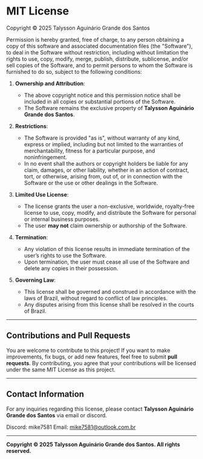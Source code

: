 # MIT License

Copyright © 2025 Talysson Aguinário Grande dos Santos

Permission is hereby granted, free of charge, to any person obtaining a copy
of this software and associated documentation files (the "Software"), to deal
in the Software without restriction, including without limitation the rights
to use, copy, modify, merge, publish, distribute, sublicense, and/or sell
copies of the Software, and to permit persons to whom the Software is
furnished to do so, subject to the following conditions:

1. **Ownership and Attribution**:
   - The above copyright notice and this permission notice shall be included in all
     copies or substantial portions of the Software.
   - The Software remains the exclusive property of **Talysson Aguinário Grande dos Santos**.

2. **Restrictions**:
   - The Software is provided "as is", without warranty of any kind, express or
     implied, including but not limited to the warranties of merchantability,
     fitness for a particular purpose, and noninfringement.
   - In no event shall the authors or copyright holders be liable for any claim,
     damages, or other liability, whether in an action of contract, tort, or otherwise,
     arising from, out of, or in connection with the Software or the use or other
     dealings in the Software.

3. **Limited Use License**:
   - The license grants the user a non-exclusive, worldwide, royalty-free license to
     use, copy, modify, and distribute the Software for personal or internal business
     purposes.
   - The user **may not** claim ownership or authorship of the Software.

4. **Termination**:
   - Any violation of this license results in immediate termination of the user’s rights
     to use the Software.
   - Upon termination, the user must cease all use of the Software and delete any copies
     in their possession.

5. **Governing Law**:
   - This license shall be governed and construed in accordance with the laws of Brazil,
     without regard to conflict of law principles.
   - Any disputes arising from this license shall be resolved in the courts of Brazil.

---

## Contributions and Pull Requests

You are welcome to contribute to this project! If you want to make improvements, fix bugs, or add new features, feel free to submit **pull requests**. By contributing, you agree that your contributions will be licensed under the same MIT License as this project.

---

## Contact Information

For any inquiries regarding this license, please contact **Talysson Aguinário Grande dos Santos** via email or discord.

Discord: mike7581
Email: mike7581@outlook.com.br

---

**Copyright © 2025 Talysson Aguinário Grande dos Santos. All rights reserved.**
